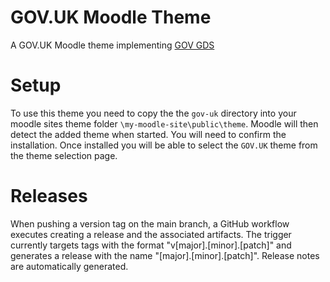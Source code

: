 # GOV.UK Moodle Theme
A GOV.UK Moodle theme implementing [GOV GDS](https://design-system.service.gov.uk/)

# Setup
To use this theme you need to copy the the `gov-uk` directory into your moodle sites theme folder `\my-moodle-site\public\theme`. Moodle will then detect the added theme when started. You will need to confirm the installation. Once installed you will be able to select the `GOV.UK` theme from the theme selection page.

# Releases
When pushing a version tag on the main branch, a GitHub workflow executes creating a release and the associated artifacts. The trigger currently targets tags with the format "v[major].[minor].[patch]" and generates a release with the name "[major].[minor].[patch]". Release notes are automatically generated.